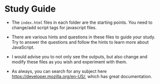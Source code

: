 # Study Guide

- The `index.html` files in each folder are the starting points. You need to change/add script tags for javascript files.

- There are various hints and questions in these files to guide your study. Try to answer the questions and follow the hints to learn more about JavaScript.

- I would advise you to not only see the outputs, but also change and modify these files as you wish and experiment with them.

- As always, you can search for any subject here https://developer.mozilla.org/en-US/, which has great documentation.
